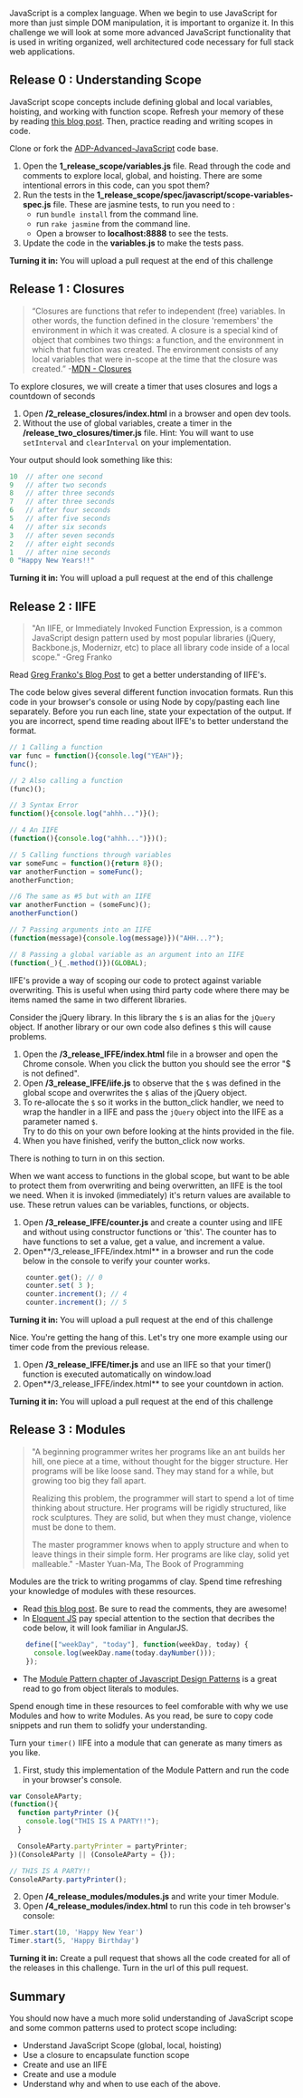 JavaScript is a complex language. When we begin to use JavaScript for more than just simple DOM manipulation, it is important to organize it. In this challenge we will look at some more advanced JavaScript functionality that is used in writing organized, well architectured code necessary for full stack web applications.

## Release 0 : Understanding Scope

JavaScript scope concepts include defining global and local variables, hoisting, and working with function scope. Refresh your memory of these by reading [this blog post](https://toddmotto.com/everything-you-wanted-to-know-about-javascript-scope/). Then, practice reading and writing scopes in code.

Clone or fork the [ADP-Advanced-JavaScript](https://github.com/Devbootcamp/ADP-Advanced-JavaScript) code base.

1.  Open the **1_release_scope/variables.js** file. Read through the code and comments to explore local, global, and hoisting. There are some intentional errors in this code, can you spot them?
2.  Run the tests in the **1_release_scope/spec/javascript/scope-variables-spec.js** file. These are jasmine tests, to run you need to :
    *   run `bundle install` from the command line.
    *   run `rake jasmine` from the command line.
    *   Open a browser to **localhost:8888** to see the tests.
3.  Update the code in the **variables.js** to make the tests pass.

**Turning it in:** You will upload a pull request at the end of this challenge


## Release 1 : Closures

> “Closures are functions that refer to independent (free) variables. In other words, the function defined in the closure 'remembers' the environment in which it was created. A closure is a special kind of object that combines two things: a function, and the environment in which that function was created. The environment consists of any local variables that were in-scope at the time that the closure was created.” -[MDN - Closures](https://developer.mozilla.org/en-US/docs/Web/JavaScript/Closures)

To explore closures, we will create a timer that uses closures and logs a countdown of seconds

1.  Open **/2_release_closures/index.html** in a browser and open dev tools.
2.  Without the use of global variables, create a timer in the **/release_two_closures/timer.js** file. Hint: You will want to use `setInterval` and `clearInterval` on your implementation.

Your output should look something like this:
```javascript
10  // after one second  
9   // after two seconds  
8   // after three seconds  
7   // after three seconds  
6   // after four seconds  
5   // after five seconds  
4   // after six seconds  
3   // after seven seconds  
2   // after eight seconds  
1   // after nine seconds  
0 "Happy New Years!!"  
```

**Turning it in:** You will upload a pull request at the end of this challenge

## Release 2 : IIFE

> "An IIFE, or Immediately Invoked Function Expression, is a common JavaScript design pattern used by most popular libraries (jQuery, Backbone.js, Modernizr, etc) to place all library code inside of a local scope." -Greg Franko

Read [Greg Franko's Blog Post](http://gregfranko.com/blog/i-love-my-iife/) to get a better understanding of IIFE's.

The code below gives several different function invocation formats. Run this code in your browser's console or using Node by copy/pasting each line separately. Before you run each line, state your expectation of the output. If you are incorrect, spend time reading about IIFE's to better understand the format.

```javascript
// 1 Calling a function
var func = function(){console.log("YEAH")};
func();

// 2 Also calling a function
(func)();

// 3 Syntax Error
function(){console.log("ahhh...")}();

// 4 An IIFE
(function(){console.log("ahhh...")})();

// 5 Calling functions through variables
var someFunc = function(){return 8}();
var anotherFunction = someFunc();
anotherFunction;

//6 The same as #5 but with an IIFE
var anotherFunction = (someFunc)();
anotherFunction()

// 7 Passing arguments into an IIFE
(function(message){console.log(message)})("AHH...?");

// 8 Passing a global variable as an argument into an IIFE
(function(_){_.method()})(GLOBAL);
```

IIFE's provide a way of scoping our code to protect against variable overwriting. This is useful when using third party code where there may be items named the same in two different libraries.

Consider the jQuery library. In this library the `$` is an alias for the `jQuery` object. If another library or our own code also defines `$` this will cause problems.

1.  Open the **/3_release_IFFE/index.html** file in a browser and open the Chrome console. When you click the button you should see the error "$ is not defined".
2.  Open **/3_release_IFFE/iife.js** to observe that the `$` was defined in the global scope and overwrites the `$` alias of the jQuery object.
3.  To re-allocate the `$` so it works in the button_click handler, we need to wrap the handler in a IIFE and pass the `jQuery` object into the IIFE as a parameter named `$`.  
    Try to do this on your own before looking at the hints provided in the file.
4.  When you have finished, verify the button_click now works.

There is nothing to turn in on this section.

When we want access to functions in the global scope, but want to be able to protect them from overwriting and being overwritten, an IIFE is the tool we need. When it is invoked (immediately) it's return values are available to use. These retrun values can be variables, functions, or objects.

1.  Open **/3_release_IFFE/counter.js** and create a counter using and IIFE and without using constructor functions or 'this'. The counter has to have functions to set a value, get a value, and increment a value.
2.  Open**/3_release_IFFE/index.html** in a browser and run the code below in the console to verify your counter works.
```javascript
    counter.get(); // 0
    counter.set( 3 );
    counter.increment(); // 4
    counter.increment(); // 5
```

**Turning it in:** You will upload a pull request at the end of this challenge

Nice. You're getting the hang of this. Let's try one more example using our timer code from the previous release.

1.  Open **/3_release_IFFE/timer.js** and use an IIFE so that your <span class="inline-code-tt">timer()</span> function is executed automatically on <span class="inline-code-tt">window.load</span>
2.  Open**/3_release_IFFE/index.html** to see your countdown in action.

**Turning it in:** You will upload a pull request at the end of this challenge

## Release 3 : Modules

> "A beginning programmer writes her programs like an ant builds her hill, one piece at a time, without thought for the bigger structure. Her programs will be like loose sand. They may stand for a while, but growing too big they fall apart.  
>   
> Realizing this problem, the programmer will start to spend a lot of time thinking about structure. Her programs will be rigidly structured, like rock sculptures. They are solid, but when they must change, violence must be done to them.  
>   
> The master programmer knows when to apply structure and when to leave things in their simple form. Her programs are like clay, solid yet malleable." -Master Yuan-Ma, The Book of Programming

Modules are the trick to writing progamms of clay. Spend time refreshing your knowledge of modules with these resources.

*   Read [this blog post](http://www.adequatelygood.com/JavaScript-Module-Pattern-In-Depth.html). Be sure to read the comments, they are awesome!
*   In [Eloquent JS](http://eloquentjavascript.net/10_modules.html) pay special attention to the section that decribes the code below, it will look familiar in AngularJS.

```javascript
    define(["weekDay", "today"], function(weekDay, today) {
      console.log(weekDay.name(today.dayNumber()));
    });
```
*   The [Module Pattern chapter of Javascript Design Patterns](https://addyosmani.com/resources/essentialjsdesignpatterns/book/#modulepatternjavascript) is a great read to go from object literals to modules.

Spend enough time in these resources to feel comforable with why we use Modules and how to write Modules. As you read, be sure to copy code snippets and run them to solidfy your understanding.

Turn your `timer()` IIFE into a module that can generate as many timers as you like.

1.  First, study this implementation of the Module Pattern and run the code in your browser's console.
```javascript
var ConsoleAParty;
(function(){
  function partyPrinter (){
    console.log("THIS IS A PARTY!!");
  }

  ConsoleAParty.partyPrinter = partyPrinter;
})(ConsoleAParty || (ConsoleAParty = {});

// THIS IS A PARTY!!
ConsoleAParty.partyPrinter();
```

2.  Open **/4_release_modules/modules.js** and write your timer Module.
3.  Open **/4_release_modules/index.html** to run this code in teh browser's console:
```javascript
Timer.start(10, 'Happy New Year')
Timer.start(5, 'Happy Birthday')
```
**Turning it in:** Create a pull request that shows all the code created for all of the releases in this challenge. Turn in the url of this pull request.

## Summary

You should now have a much more solid understanding of JavaScript scope and some common patterns used to protect scope including:

*   Understand JavaScript Scope (global, local, hoisting)
*   Use a closure to encapsulate function scope
*   Create and use an IIFE
*   Create and use a module
*   Understand why and when to use each of the above.
